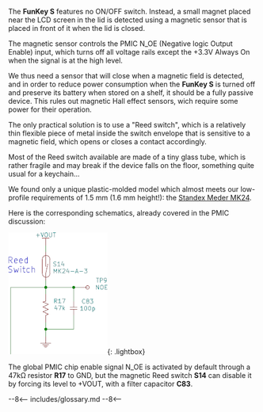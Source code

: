 The **FunKey S** features no ON/OFF switch. Instead, a small magnet
placed near the LCD screen in the lid is detected using a magnetic
sensor that is placed in front of it when the lid is closed.

The magnetic sensor controls the PMIC N_OE (Negative logic Output
Enable) input, which turns off all voltage rails except the +3.3V
Always On when the signal is at the high level.

We thus need a sensor that will close when a magnetic field is
detected, and in order to reduce power consumption when the **FunKey
S** is turned off and preserve its battery when stored on a shelf, it
should be a fully passive device. This rules out magnetic Hall effect
sensors, wich require some power for their operation.

The only practical solution is to use a "Reed switch", which is a
relatively thin flexible piece of metal inside the switch envelope
that is sensitive to a magnetic field, which opens or closes a contact
accordingly.

Most of the Reed switch available are made of a tiny glass tube, which
is rather fragile and may break if the device falls on the floor,
something quite usual for a keychain...

We found only a unique plastic-molded model which almost meets our
low-profile requirements of 1.5 mm (1.6 mm height!): the [Standex
Meder MK24][1].

Here is the corresponding schematics, already covered in the PMIC discussion:

![Magnetic Sensor Schematics](/assets/images/Magnetic_Sensor_Schematics.png){: .lightbox}

The global PMIC chip enable signal N_OE is activated by default
through a 47kΩ resistor **R17** to GND, but the magnetic Reed switch
**S14** can disable it by forcing its level to +VOUT, with a filter
capacitor **C83**.

[1]: https://github.com/FunKey-Project/FunKey-S-Hardware/blob/master/Datasheets/MK24_V02.pdf

--8<--
includes/glossary.md
--8<--
